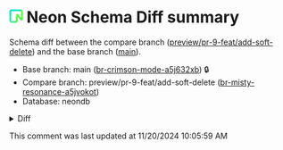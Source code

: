 <!--- [schema diff GitHub action comment identifier] -->
<!--- [diff digest: 0397306b7beb76c53ec7090d4fde82657be5f1f7f4aa6e1fb4a079f6c41cc204] -->

# <picture><source media="(prefers-color-scheme: dark)" srcset="./logos/logo-dark.svg"><img alt="Neon logo" src="./logos/logo-light.svg" width="24" height="24"></picture> Neon Schema Diff summary

Schema diff between the compare branch
([preview/pr-9-feat/add-soft-delete](https://console.neon.tech/app/projects/holy-wind-90398863/branches/br-misty-resonance-a5jvokot))
and the base branch
([main](https://console.neon.tech/app/projects/holy-wind-90398863/branches/br-crimson-mode-a5j632xb)).

- Base branch: main
  ([br-crimson-mode-a5j632xb](https://console.neon.tech/app/projects/holy-wind-90398863/branches/br-crimson-mode-a5j632xb))
  🔒
- Compare branch: preview/pr-9-feat/add-soft-delete
  ([br-misty-resonance-a5jvokot](https://console.neon.tech/app/projects/holy-wind-90398863/branches/br-misty-resonance-a5jvokot))
- Database: neondb

<details><summary>Diff</summary>
<p>

```diff
Index: neondb-schema.sql
===================================================================
--- neondb-schema.sql Branch main
+++ neondb-schema.sql Branch preview/pr-9-feat/add-soft-delete
@@ -111,9 +111,10 @@
     title text NOT NULL,
     content text NOT NULL,
     user_id integer NOT NULL,
     created_at timestamp without time zone DEFAULT now() NOT NULL,
-    updated_at timestamp without time zone DEFAULT now() NOT NULL
+    updated_at timestamp without time zone DEFAULT now() NOT NULL,
+    deleted_at timestamp without time zone
 );


 ALTER TABLE public.posts OWNER TO neondb_owner;
@@ -180,5 +181,5 @@
 --
 -- Name: __drizzle_migrations id; Type: DEFAULT; Schema: drizzle; Owner: neondb_owner
 --

-ALTER TABLE ONLY drizzle.__drizzle_migrations ALTER COLUMN id SET DEFAULT nextval('drizzle.__drizzle_m
\ No newline at end of file
+ALTER TABLE ONLY drizzle.__drizzle_migrations ALTER COLUMN
\ No newline at end of file

```

</p>
</details> 

This comment was last updated at 11/20/2024 10:05:59 AM
